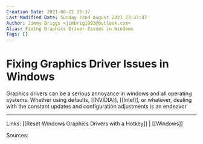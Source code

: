```yaml
---
Creation Date: 2021-08-22 23:37
Last Modified Date: Sunday 22nd August 2021 23:37:47
Author: Jimmy Briggs <jimbrig1993@outlook.com>
Alias: Fixing Graphics Driver Issues in Windows
Tags: []
---
```


# Fixing Graphics Driver Issues in Windows

Graphics drivers can be a serious annoyance in windows and all operating systems. Whether using defaults, [[NVIDIA]], [[Intel]], or whatever, dealing with the constant updates and configuration adjustments is an endeavor 


***

Links: [[Reset Windows Graphics Drivers with a Hotkey]] | [[Windows]]

Sources:


